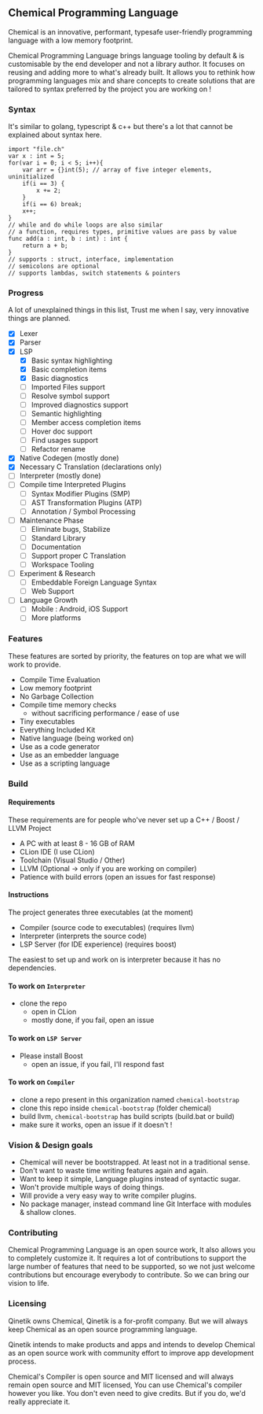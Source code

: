 ## Chemical Programming Language

Chemical is an innovative, performant, typesafe user-friendly programming language with a low memory footprint.

Chemical Programming Language brings language tooling by default & is customisable by the end developer and not a library author.
It focuses on reusing and adding more to what's already built.
It allows you to rethink how programming languages mix and share concepts to create solutions that are tailored to syntax preferred by the project you are working on !

### Syntax

It's similar to golang, typescript & c++ but there's a lot that cannot be explained about syntax here.

```golang
import "file.ch"
var x : int = 5;
for(var i = 0; i < 5; i++){
    var arr = {}int(5); // array of five integer elements, uninitialized
    if(i == 3) {
        x += 2;
    }
    if(i == 6) break;
    x++;
}
// while and do while loops are also similar
// a function, requires types, primitive values are pass by value
func add(a : int, b : int) : int {
    return a + b;
}
// supports : struct, interface, implementation
// semicolons are optional
// supports lambdas, switch statements & pointers
```

### Progress

A lot of unexplained things in this list, Trust me when I say,
very innovative things are planned.

- [x] Lexer
- [x] Parser
- [x] LSP
  - [x] Basic syntax highlighting
  - [x] Basic completion items
  - [x] Basic diagnostics
  - [ ] Imported Files support
  - [ ] Resolve symbol support
  - [ ] Improved diagnostics support
  - [ ] Semantic highlighting
  - [ ] Member access completion items
  - [ ] Hover doc support
  - [ ] Find usages support
  - [ ] Refactor rename
- [x] Native Codegen (mostly done)
- [x] Necessary C Translation (declarations only)
- [ ] Interpreter (mostly done)
- [ ] Compile time Interpreted Plugins
  - [ ] Syntax Modifier Plugins (SMP)
  - [ ] AST Transformation Plugins (ATP)
  - [ ] Annotation / Symbol Processing
- [ ] Maintenance Phase
  - [ ] Eliminate bugs, Stabilize
  - [ ] Standard Library
  - [ ] Documentation
  - [ ] Support proper C Translation
  - [ ] Workspace Tooling
- [ ] Experiment & Research
  - [ ] Embeddable Foreign Language Syntax
  - [ ] Web Support
- [ ] Language Growth
  - [ ] Mobile : Android, iOS Support
  - [ ] More platforms

### Features

These features are sorted by priority, the features on top are what we will work to provide.

- Compile Time Evaluation
- Low memory footprint
- No Garbage Collection
- Compile time memory checks
  - without sacrificing performance / ease of use
- Tiny executables
- Everything Included Kit
- Native language (being worked on)
- Use as a code generator
- Use as an embedder language
- Use as a scripting language

### Build

#### Requirements

These requirements are for people who've never set up a C++ / Boost / LLVM Project

 - A PC with at least 8 - 16 GB of RAM
 - CLion IDE (I use CLion)
 - Toolchain (Visual Studio / Other)
 - LLVM (Optional -> only if you are working on compiler)
 - Patience with build errors (open an issues for fast response)

#### Instructions

The project generates three executables (at the moment)

 - Compiler (source code to executables) (requires llvm)
 - Interpreter (interprets the source code)
 - LSP Server (for IDE experience) (requires boost)

The easiest to set up and work on is interpreter because it has no dependencies.

#### To work on `Interpreter`
- clone the repo
  - open in CLion
  - mostly done, if you fail, open an issue

#### To work on `LSP Server`
- Please install Boost
  - open an issue, if you fail, I'll respond fast

#### To work on `Compiler`
- clone a repo present in this organization named `chemical-bootstrap`
- clone this repo inside `chemical-bootstrap` (folder chemical)
- build llvm, `chemical-bootstrap` has build scripts (build.bat or build)
- make sure it works, open an issue if it doesn't !

### Vision & Design goals

 - Chemical will never be bootstrapped. At least not in a traditional sense. 
 - Don't want to waste time writing features again and again. 
 - Want to keep it simple, Language plugins instead of syntactic sugar.
 - Won't provide multiple ways of doing things.
 - Will provide a very easy way to write compiler plugins.
 - No package manager, instead command line Git Interface with modules & shallow clones.

### Contributing

Chemical Programming Language is an open source work, It also allows you to completely customize it.
It requires a lot of contributions to support the large number of features that need to be supported,
so we not just welcome contributions but encourage everybody to contribute. So we can bring our vision to life.


### Licensing

Qinetik owns Chemical, Qinetik is a for-profit company. But we will always keep Chemical as an open source programming language.

Qinetik intends to make products and apps and intends to develop Chemical as an open source work with community effort to improve
app development process.

Chemical's Compiler is open source and MIT licensed and will always remain open source and MIT licensed, You can use Chemical's compiler however you like.
You don't even need to give credits. But if you do, we'd really appreciate it. 